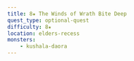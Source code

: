 ```yaml
---
title: 8★ The Winds of Wrath Bite Deep
quest_type: optional-quest
difficulty: 8★
location: elders-recess
monsters:
    - kushala-daora
---
```

